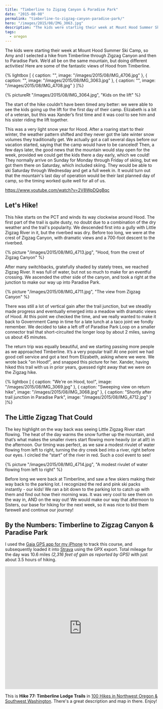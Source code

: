 ```yaml
---
title: "Timberline to Zigzag Canyon & Paradise Park"
date: "2015-08-08"
permalink: "timberline-to-zigzag-canyon-paradise-park/"
hero: "/images/2015/08/IMG_3063.jpg"
description: "The kids were starting their week at Mount Hood Summer Ski Camp, so Amy and I selected a hike from Timberline through Zigzag Canyon and then to Paradise Park."
tags:
  - oregon
---
```


The kids were starting their week at Mount Hood Summer Ski Camp, so Amy and I selected a hike from Timberline through Zigzag Canyon and then to Paradise Park. We’d all be on the same mountain, but doing different activities! Here are some of the fantastic views of Hood from Timberline.

{% lightbox [
    { caption: "", image: "/images/2015/08/IMG_4706.jpg" },
    { caption: "", image: "/images/2015/08/IMG_3063.jpg" },
    { caption: "", image: "/images/2015/08/IMG_4708.jpg" }
]%}

{% pictureRt "/images/2015/08/IMG_3064.jpg", "Kids on the lift" %}

The start of the hike couldn’t have been timed any better: we were able to see the kids going up the lift for the first day of their camp. Elizabeth is a bit of a veteran, but this was Xander’s first time and it was cool to see him and his sister riding the lift together.

This was a very light snow year for Hood. After a roaring start to their winter, the weather pattern shifted and they never got the late winter snow volumes they traditionally get. We actually got a call several days before our vacation started, saying that the camp would have to be canceled! Then, a few days later, the good news that the mountain would stay open for the week, provided we could get the kids there a day early, which we could! They normally arrive on Sunday for Monday through Friday of skiing, but we got them there on Saturday, which included skiing. They would be able to ski Saturday through Wednesday and get a full week in. It would turn out that the mountain's last day of operation would be their last planned day of camp, so the timing worked quite well for all of us.

https://www.youtube.com/watch?v=2V8WpDQgBqc

## Let's Hike!

This hike starts on the PCT and winds its way clockwise around Hood. The first part of the trail is quite dusty, no doubt due to a combination of the dry weather and the trail's popularity. We descended first into a gully with Little Zigzag River in it, but the riverbed was dry. Before too long, we were at the crest of Zigzag Canyon, with dramatic views and a 700-foot descent to the riverbed.

{% picture "/images/2015/08/IMG_4713.jpg", "Hood, from the crest of Zigzag Canyon" %}

After many switchbacks, gratefully shaded by stately trees, we reached Zigzag River. It was full of water, but not so much to make for an eventful crossing. We ascended the other side of the canyon, and took a right at the junction to make our way up into Paradise Park.

{% picture "/images/2015/08/IMG_4711.jpg", "The view from Zigzag Canyon" %}

There was still a lot of vertical gain after the trail junction, but we steadily made progress and eventually emerged into a meadow with dramatic views of Hood. At this point we checked the time, and we really wanted to make it back to Government Camp in time for a late lunch at a taco joint we fondly remember. We decided to take a left off of Paradise Park Loop on a smaller connector trail that short-circuited the longer loop by about 2 miles, saving us about 45 minutes.

The return trip was equally beautiful, and we starting passing more people as we approached Timberline. It’s a very popular trail! At one point we had good cell service and got a text from Elizabeth, asking where we were. We wrote back "on Hood!", and snapped this picture for her. Xander, having hiked this trail with us in prior years, guessed right away that we were on the Zigzag hike.

{% lightbox [
    { caption: "We're on Hood, too!", image: "/images/2015/08/IMG_3069.jpg" },
    { caption: "Sweeping view on return hike", image: "/images/2015/08/IMG_3068.jpg" },
    { caption: "Shortly after trail junction in Paradise Park", image: "/images/2015/08/IMG_4712.jpg" }
]%}

## The Little Zigzag That Could

The key highlight on the way back was seeing Little Zigzag River start flowing. The heat of the day warms the snow further up the mountain, and that’s what makes the smaller rivers start flowing more heavily (or at all!) in the afternoon. Our timing was perfect, as we saw a modest rivulet of water flowing from left to right, turning the dry creek bed into a river, right before our eyes. I circled the “start” of the river in red. Such a cool event to see!

{% picture "/images/2015/08/IMG_4714.jpg", "A modest rivulet of water flowing from left to right" %}

Before long we were back at Timberline, and saw a few skiers making their way back to the parking lot. I recognized the red and pink ski packs instantly - our kids! We ran a bit down to the parking lot to catch up with them and find out how their morning was. It was very cool to see them on the way in, AND on the way out! We would make our way that afternoon to Sisters, our base for hiking for the next week, so it was nice to bid them farewell and continue our journey!

## By the Numbers: Timberline to Zigzag Canyon & Paradise Park

I used the [Gaia GPS app for my iPhone](https://www.gaiagps.com) to track this course, and subsequently loaded it into [Strava](https://www.strava.com/activities/371465262) using the GPX export. Total mileage for the day was 10.6 miles _(2,316 feet of gain as reported by GPS)_ with just about 3.5 hours of hiking.

<iframe src="https://www.strava.com/activities/371465262/embed/4174c6b35ec6d909fec6a25c39da6616a5f216b0" width="100%" height="405" frameborder="0" scrolling="no"></iframe>

This is **Hike 77: Timberline Lodge Trails** in [100 Hikes in Northwest Oregon & Southwest Washington](http://www.amazon.com/gp/product/1939312000/ref=as_li_tl?ie=UTF8&camp=1789&creative=390957&creativeASIN=1939312000&linkCode=as2&tag=lunchtaker-20&linkId=G7LCUJOU434YIRPS). There's a great description and map in there. Enjoy!

